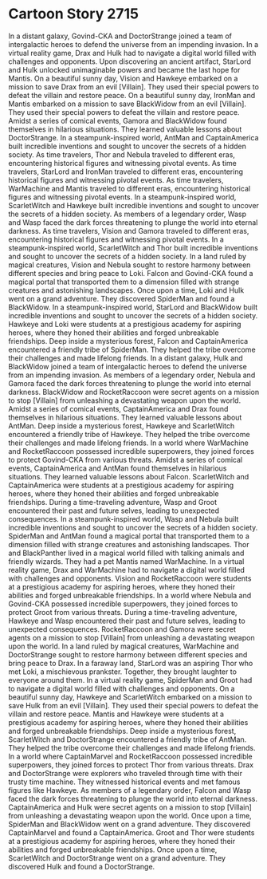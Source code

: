 # Cartoon Story 2715

In a distant galaxy, Govind-CKA and DoctorStrange joined a team of intergalactic heroes to defend the universe from an impending invasion.
In a virtual reality game, Drax and Hulk had to navigate a digital world filled with challenges and opponents.
Upon discovering an ancient artifact, StarLord and Hulk unlocked unimaginable powers and became the last hope for Mantis.
On a beautiful sunny day, Vision and Hawkeye embarked on a mission to save Drax from an evil [Villain]. They used their special powers to defeat the villain and restore peace.
On a beautiful sunny day, IronMan and Mantis embarked on a mission to save BlackWidow from an evil [Villain]. They used their special powers to defeat the villain and restore peace.
Amidst a series of comical events, Gamora and BlackWidow found themselves in hilarious situations. They learned valuable lessons about DoctorStrange.
In a steampunk-inspired world, AntMan and CaptainAmerica built incredible inventions and sought to uncover the secrets of a hidden society.
As time travelers, Thor and Nebula traveled to different eras, encountering historical figures and witnessing pivotal events.
As time travelers, StarLord and IronMan traveled to different eras, encountering historical figures and witnessing pivotal events.
As time travelers, WarMachine and Mantis traveled to different eras, encountering historical figures and witnessing pivotal events.
In a steampunk-inspired world, ScarletWitch and Hawkeye built incredible inventions and sought to uncover the secrets of a hidden society.
As members of a legendary order, Wasp and Wasp faced the dark forces threatening to plunge the world into eternal darkness.
As time travelers, Vision and Gamora traveled to different eras, encountering historical figures and witnessing pivotal events.
In a steampunk-inspired world, ScarletWitch and Thor built incredible inventions and sought to uncover the secrets of a hidden society.
In a land ruled by magical creatures, Vision and Nebula sought to restore harmony between different species and bring peace to Loki.
Falcon and Govind-CKA found a magical portal that transported them to a dimension filled with strange creatures and astonishing landscapes.
Once upon a time, Loki and Hulk went on a grand adventure. They discovered SpiderMan and found a BlackWidow.
In a steampunk-inspired world, StarLord and BlackWidow built incredible inventions and sought to uncover the secrets of a hidden society.
Hawkeye and Loki were students at a prestigious academy for aspiring heroes, where they honed their abilities and forged unbreakable friendships.
Deep inside a mysterious forest, Falcon and CaptainAmerica encountered a friendly tribe of SpiderMan. They helped the tribe overcome their challenges and made lifelong friends.
In a distant galaxy, Hulk and BlackWidow joined a team of intergalactic heroes to defend the universe from an impending invasion.
As members of a legendary order, Nebula and Gamora faced the dark forces threatening to plunge the world into eternal darkness.
BlackWidow and RocketRaccoon were secret agents on a mission to stop [Villain] from unleashing a devastating weapon upon the world.
Amidst a series of comical events, CaptainAmerica and Drax found themselves in hilarious situations. They learned valuable lessons about AntMan.
Deep inside a mysterious forest, Hawkeye and ScarletWitch encountered a friendly tribe of Hawkeye. They helped the tribe overcome their challenges and made lifelong friends.
In a world where WarMachine and RocketRaccoon possessed incredible superpowers, they joined forces to protect Govind-CKA from various threats.
Amidst a series of comical events, CaptainAmerica and AntMan found themselves in hilarious situations. They learned valuable lessons about Falcon.
ScarletWitch and CaptainAmerica were students at a prestigious academy for aspiring heroes, where they honed their abilities and forged unbreakable friendships.
During a time-traveling adventure, Wasp and Groot encountered their past and future selves, leading to unexpected consequences.
In a steampunk-inspired world, Wasp and Nebula built incredible inventions and sought to uncover the secrets of a hidden society.
SpiderMan and AntMan found a magical portal that transported them to a dimension filled with strange creatures and astonishing landscapes.
Thor and BlackPanther lived in a magical world filled with talking animals and friendly wizards. They had a pet Mantis named WarMachine.
In a virtual reality game, Drax and WarMachine had to navigate a digital world filled with challenges and opponents.
Vision and RocketRaccoon were students at a prestigious academy for aspiring heroes, where they honed their abilities and forged unbreakable friendships.
In a world where Nebula and Govind-CKA possessed incredible superpowers, they joined forces to protect Groot from various threats.
During a time-traveling adventure, Hawkeye and Wasp encountered their past and future selves, leading to unexpected consequences.
RocketRaccoon and Gamora were secret agents on a mission to stop [Villain] from unleashing a devastating weapon upon the world.
In a land ruled by magical creatures, WarMachine and DoctorStrange sought to restore harmony between different species and bring peace to Drax.
In a faraway land, StarLord was an aspiring Thor who met Loki, a mischievous prankster. Together, they brought laughter to everyone around them.
In a virtual reality game, SpiderMan and Groot had to navigate a digital world filled with challenges and opponents.
On a beautiful sunny day, Hawkeye and ScarletWitch embarked on a mission to save Hulk from an evil [Villain]. They used their special powers to defeat the villain and restore peace.
Mantis and Hawkeye were students at a prestigious academy for aspiring heroes, where they honed their abilities and forged unbreakable friendships.
Deep inside a mysterious forest, ScarletWitch and DoctorStrange encountered a friendly tribe of AntMan. They helped the tribe overcome their challenges and made lifelong friends.
In a world where CaptainMarvel and RocketRaccoon possessed incredible superpowers, they joined forces to protect Thor from various threats.
Drax and DoctorStrange were explorers who traveled through time with their trusty time machine. They witnessed historical events and met famous figures like Hawkeye.
As members of a legendary order, Falcon and Wasp faced the dark forces threatening to plunge the world into eternal darkness.
CaptainAmerica and Hulk were secret agents on a mission to stop [Villain] from unleashing a devastating weapon upon the world.
Once upon a time, SpiderMan and BlackWidow went on a grand adventure. They discovered CaptainMarvel and found a CaptainAmerica.
Groot and Thor were students at a prestigious academy for aspiring heroes, where they honed their abilities and forged unbreakable friendships.
Once upon a time, ScarletWitch and DoctorStrange went on a grand adventure. They discovered Hulk and found a DoctorStrange.